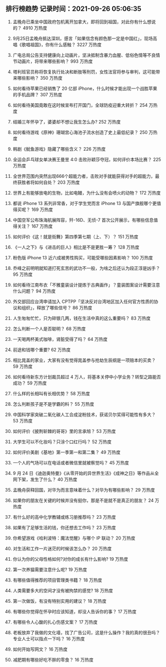 
## 排行榜趋势 记录时间：2021-09-26 05:06:35
  
  1. 孟晚舟已乘坐中国政府包机离开加拿大，即将回到祖国，对此你有什么想说的？ 4910 万热度
    
  2. 9月25日孟晚舟抵达深圳，感言「如果信念有颜色那一定是中国红」，现场高唱《歌唱祖国》，你有什么感触？ 3227 万热度
    
  3. 广电总局公告支持健康向上动画片，坚决抵制含暴力血腥、低俗色情等不良情节动画片，将带来哪些影响？ 993 万热度
    
  4. 塔利班官员称将恢复执行处决和断肢等刑罚，女性法官将参与审判，这可能带来哪些影响？ 350 万热度
    
  5. 如何看待苹果已经销售了 20 亿部 iPhone，什么时候才能出现一个战胜苹果的手机品牌？ 307 万热度
    
  6. 如何看待美国竟敢在这时候宣布打开国门，全球防疫迎重大转折？ 254 万热度
    
  7. 结婚三年怀孕了，婆婆却不想让我生怎么办? 252 万热度
    
  8. 如何看待游戏《原神》珊瑚宫心海池子流水创造了史上最低纪录？ 250 万热度
    
  9. 韩剧《鱿鱼游戏》隐藏了哪些含义？ 226 万热度
    
  10. 全运会乒乓球女单决赛王曼昱 4:0 击败孙颖莎夺冠，如何评价本场比赛？ 225 万热度
    
  11. 全世界范围内突然出现666个超能力者，击败对手就能获得对手的超能力，最终获胜者将如何自处？ 203 万热度
    
  12. 世界上有能够放电的生物，比如电鳗，为什么没有会喷火的动物？ 172 万热度
    
  13. 都说 iPhone 13 系列非常香，对于学生党而言 iPhone 13 与国产旗舰哪个更值得买呢？ 169 万热度
    
  14. 中国空军公布珠海航展阵容，歼-16D、无侦-7 首次公开展示，有哪些信息值得关注？ 167 万热度
    
  15. 如何评价《这！就是街舞》第四季第七期（上、下）？ 151 万热度
    
  16. 《一人之下》与《进击的巨人》相比是不是更胜一筹？ 128 万热度
    
  17. 粉色版 iPhone 13 近六成被男性购买，可能受哪些因素影响？ 100 万热度
    
  18. 乔峰之前明明就知道打死玄苦的武功不一般，为啥之后还认为段正淳是凶手？ 95 万热度
    
  19. 如何看待江南布衣「不雅童装设计提炼于古典画作」？童装图案设计需要注意什么问题？ 94 万热度
    
  20. 外交部回应台湾申请加入 CPTPP「坚决反对台湾地区加入任何官方性质的协议和组织」，释放了哪些信号？ 86 万热度
    
  21. 人生匆匆忙忙，只为碎银几两，钱在生活中真的这么重要吗？ 83 万热度
    
  22. 怎么判断一个人是否聪明？ 68 万热度
    
  23. 一天喝两杯美式咖啡，肾脏受得了吗？ 64 万热度
    
  24. 前途和钱哪个重要? 62 万热度
    
  25. 相比晁盖的家业，大家有没有觉得晁盖参与抢劫生辰纲是一项赔本的买卖？ 59 万热度
    
  26. 如何看待新东方计划裁员超过 4 万人，将基本关停中小学业务？转型之路能否成功？ 59 万热度
    
  27. 什么样的长相叫有长相优势？ 58 万热度
    
  28. 怎么判断孩子是不是学霸的料？ 55 万热度
    
  29. 中国科学家突破二氧化碳人工合成淀粉技术，获诺贝尔奖得可能性有多大？ 53 万热度
    
  30. 如何评价《披荆斩棘的哥哥》里的言承旭？ 53 万热度
    
  31. 大学生可以不化妆吗？只涂个口红行吗？ 52 万热度
    
  32. 如何评价美剧《基地》第一季第一和第二集？ 49 万热度
    
  33. 一个人的气场可以在电话或者微信里就被察觉吗？ 45 万热度
    
  34. 9 月 24 日《迪迦奥特曼》《从零开始的异世界生活》《成神之日》等作品从全网下架，发生了什么？ 40 万热度
    
  35. 孟晚舟获释回国，对华为而言意味着什么？对华为有哪些影响？ 29 万热度
    
  36. 如果你的朋友在关键的时候并没有挺你，那是不是就不是真正的朋友？ 24 万热度
    
  37. 有什么好的高中化学教辅或练习册推荐吗？ 23 万热度
    
  38. 如果有了足够生活的钱，你还想去工作吗？ 23 万热度
    
  39. 你希望游戏《哈利波特：魔法觉醒》与哪个 IP 联动？ 20 万热度
    
  40. 对生活和工作一片迷茫的时候该怎么办？ 20 万热度
    
  41. 你认为你的父母性格如何?对你的成长有什么影响? 19 万热度
    
  42. 第一次养猫需要注意什么呢? 19 万热度
    
  43. 有哪些值得推荐的项目管理类书籍？ 18 万热度
    
  44. 人类需要多大的空间才没有被拘禁的感觉? 18 万热度
    
  45. 第一次做饭，有没有特别实用的建议？ 18 万热度
    
  46. 有哪些你觉得在怀孕时应该知道，却没人告诉你的事？ 17 万热度
    
  47. 有哪些令人心酸的扎心伤感文案？ 17 万热度
    
  48. 老板放弃了我做的文化墙，找了广告公司，这是什么操作？我的真的很丑吗？专业人士可以指点一下吗？ 16 万热度
    
  49. 如何开始写网文？ 16 万热度
    
  50. 减肥期有哪些好吃不胖的零食？ 16 万热度
    